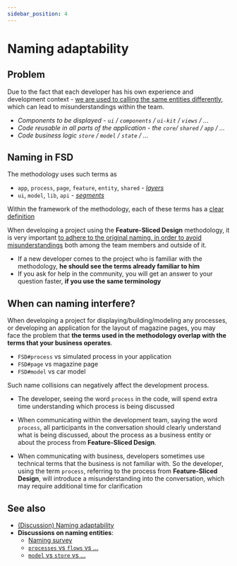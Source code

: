 ```yaml
---
sidebar_position: 4
---
```


# Naming adaptability

## Problem

Due to the fact that each developer has his own experience and development context - [we are used to calling the same entities differently][disc-src], which can lead to misunderstandings within the team.

- *Components to be displayed - `ui` / `components` / `ui-kit` / `views` / ...*
- *Code reusable in all parts of the application - the `core`/ `shared` / `app` / ...*
- *Code business logic `store` / `model` / `state` / ...*

## Naming in FSD

The methodology uses such terms as

- `app`, `process`, `page`, `feature`, `entity`, `shared` - *[layers][refs-layers]*
- `ui`, `model`, `lib`, `api` - *[segments][refs-segments]*

Within the framework of the methodology, each of these terms has a [clear definition][refs-reference]

When developing a project using the **Feature-Sliced Design** methodology, it is very important [to adhere to the original naming, in order to avoid misunderstandings][disc-src] both among the team members and outside of it.

- If a new developer comes to the project who is familiar with the methodology, **he should see the terms already familiar to him**
- If you ask for help in the community, you will get an answer to your question faster, **if you use the same terminology**

## When can naming interfere?

When developing a project for displaying/building/modeling any processes, or developing an application for the layout of magazine pages, you may face the problem that **the terms used in the methodology overlap with the terms that your business operates**.

- `FSD#process` vs simulated process in your application
- `FSD#page` vs magazine page
- `FSD#model` vs car model

<!-- TODO: think about examples for other terms -->

Such name collisions can negatively affect the development process.

- The developer, seeing the word `process` in the code, will spend extra time understanding which process is being discussed

- When communicating within the development team, saying the word `process`, all participants in the conversation should clearly understand what is being discussed, about the process as a business entity or about the process from **Feature-Sliced Design**.
  
- When communicating with business, developers sometimes use technical terms that the business is not familiar with. So the developer, using the term `process`, referring to the process from **Feature-Sliced Design**, will introduce a misunderstanding into the conversation, which may require additional time for clarification

## See also

- [(Discussion) Naming adaptability][disc-src]
- **Discussions on naming entities**:
  - [Naming survey][disc-naming]
  - [`processes` vs `flows` vs ...][disc-processes]
  - [`model` vs `store` vs ...][disc-model]

[refs-layers]: /docs/reference/units/layers
[refs-segments]: /docs/reference/units/segments
[refs-reference]: /docs/reference

[disc-src]: https://github.com/feature-sliced/documentation/discussions/16
[disc-naming]: https://github.com/feature-sliced/documentation/discussions/31#discussioncomment-464894
[disc-processes]: https://github.com/feature-sliced/documentation/discussions/20
[disc-model]: https://github.com/feature-sliced/documentation/discussions/68
